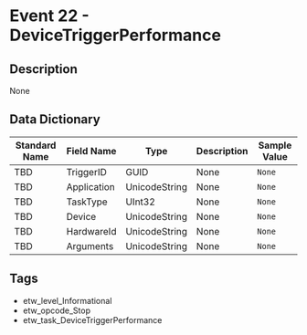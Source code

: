 # Event 22 - DeviceTriggerPerformance

## Description
None

## Data Dictionary
|Standard Name|Field Name|Type|Description|Sample Value|
|---|---|---|---|---|
|TBD|TriggerID|GUID|None|`None`|
|TBD|Application|UnicodeString|None|`None`|
|TBD|TaskType|UInt32|None|`None`|
|TBD|Device|UnicodeString|None|`None`|
|TBD|HardwareId|UnicodeString|None|`None`|
|TBD|Arguments|UnicodeString|None|`None`|

## Tags
* etw_level_Informational
* etw_opcode_Stop
* etw_task_DeviceTriggerPerformance